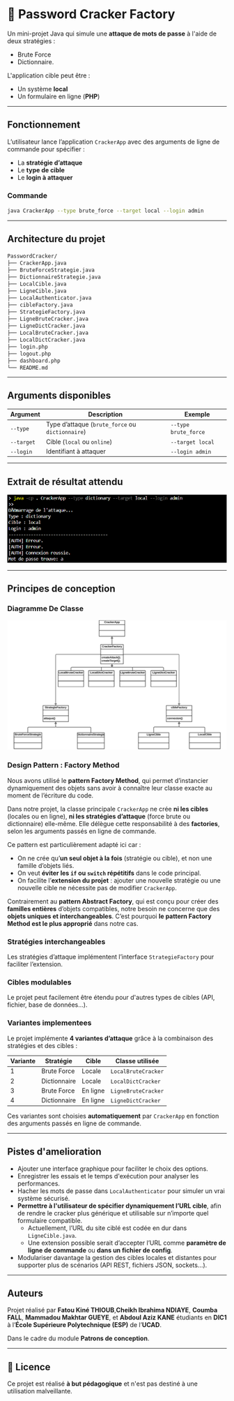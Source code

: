 # 🔐 Password Cracker Factory

Un mini-projet Java qui simule une **attaque de mots de passe** à l'aide de deux stratégies : 
- Brute Force 
- Dictionnaire. 

L'application cible peut être : 
- Un système **local**
- Un formulaire en ligne (**PHP**)

---

## Fonctionnement

L’utilisateur lance l’application `CrackerApp` avec des arguments de ligne de commande pour spécifier :
- La **stratégie d’attaque**
- Le **type de cible**
- Le **login à attaquer**

### Commande

```bash
java CrackerApp --type brute_force --target local --login admin
```

---

## Architecture du projet

```
PasswordCracker/
├── CrackerApp.java
├── BruteForceStrategie.java
├── DictionnaireStrategie.java
├── LocalCible.java
├── LigneCible.java
├── LocalAuthenticator.java
├── cibleFactory.java
├── StrategieFactory.java
├── LigneBruteCracker.java
├── LigneDictCracker.java
├── LocalBruteCracker.java
├── LocalDictCracker.java
├── login.php
├── logout.php
├── dashboard.php
└── README.md
```

---

## Arguments disponibles

| Argument        | Description                                           | Exemple             |
|-----------------|-------------------------------------------------------|---------------------|
| `--type`        | Type d’attaque (`brute_force` ou `dictionnaire`)      | `--type brute_force`|
| `--target`      | Cible (`local` ou `online`)                           | `--target local`    |
| `--login`       | Identifiant à attaquer                                | `--login admin`     |

---

## Extrait de résultat attendu

![sortie](captures/essai.png)

---

## Principes de conception

### Diagramme De Classe
![Diagramme UML](captures/image.png)

### Design Pattern : Factory Method

Nous avons utilisé le **pattern Factory Method**, qui permet d’instancier dynamiquement des objets sans avoir à connaître leur classe exacte au moment de l’écriture du code.

Dans notre projet, la classe principale `CrackerApp` ne crée **ni les cibles** (locales ou en ligne), **ni les stratégies d’attaque** (force brute ou dictionnaire) elle-même. Elle délègue cette responsabilité à des **factories**, selon les arguments passés en ligne de commande.

Ce pattern est particulièrement adapté ici car :
- On ne crée qu’**un seul objet à la fois** (stratégie ou cible), et non une famille d’objets liés.
- On veut **éviter les `if` ou `switch` répétitifs** dans le code principal.
- On facilite l’**extension du projet** : ajouter une nouvelle stratégie ou une nouvelle cible ne nécessite pas de modifier `CrackerApp`.

Contrairement au **pattern Abstract Factory**, qui est conçu pour créer des **familles entières** d’objets compatibles, notre besoin ne concerne que des **objets uniques et interchangeables**. C’est pourquoi **le pattern Factory Method est le plus approprié** dans notre cas.

### Stratégies interchangeables

Les stratégies d’attaque implémentent l’interface `StrategieFactory` pour faciliter l’extension.

### Cibles modulables

Le projet peut facilement être étendu pour d'autres types de cibles (API, fichier, base de données...).

### Variantes implementees
Le projet implémente **4 variantes d’attaque** grâce à la combinaison des stratégies et des cibles :

| Variante | Stratégie     | Cible       | Classe utilisée                  |
|----------|----------------|-------------|----------------------------------|
| 1        | Brute Force    | Locale      | `LocalBruteCracker`              |
| 2        | Dictionnaire   | Locale      | `LocalDictCracker`              |
| 3        | Brute Force    | En ligne    | `LigneBruteCracker`             |
| 4        | Dictionnaire   | En ligne    | `LigneDictCracker`              |

Ces variantes sont choisies **automatiquement** par `CrackerApp` en fonction des arguments passés en ligne de commande.

---


## Pistes d'amelioration

- Ajouter une interface graphique pour faciliter le choix des options.
- Enregistrer les essais et le temps d'exécution pour analyser les performances.
- Hacher les mots de passe dans `LocalAuthenticator` pour simuler un vrai système sécurisé.
- **Permettre à l'utilisateur de spécifier dynamiquement l’URL cible**, afin de rendre le cracker plus générique et utilisable sur n’importe quel formulaire compatible.
    - Actuellement, l’URL du site ciblé est codée en dur dans `LigneCible.java`.
    - Une extension possible serait d’accepter l’URL comme **paramètre de ligne de commande** ou **dans un fichier de config**.
- Modulariser davantage la gestion des cibles locales et distantes pour supporter plus de scénarios (API REST, fichiers JSON, sockets...).

---

## Auteurs

Projet réalisé par **Fatou Kiné THIOUB**,**Cheikh Ibrahima NDIAYE**, **Coumba FALL**, **Mammadou Makhtar GUEYE**, et **Abdoul Aziz KANE** étudiants en **DIC1** à l’**École Supérieure Polytechnique (ESP)** de l’**UCAD**.

Dans le cadre du module **Patrons de conception**.

---

## 📄 Licence

Ce projet est réalisé **à but pédagogique** et n'est pas destiné à une utilisation malveillante.
